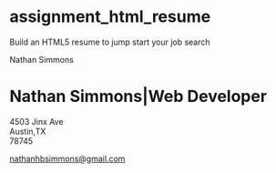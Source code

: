 # assignment_html_resume
Build an HTML5 resume to jump start your job search
<p>Nathan Simmons</p>
<h1>Nathan Simmons|Web Developer</h1>
<p>4503 Jinx Ave<br>Austin,TX<br>78745</p>
<p><a href="mailto:nathanhbsimmons@gmail.com">nathanhbsimmons@gmail.com</a></p>
